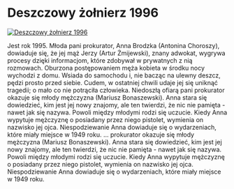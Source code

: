 Deszczowy żołnierz 1996 
=============
[![Deszczowy żołnierz 1996 ](http://vidos.pl/images/player.gif)](http://vidos.pl/deszczowy-zolnierz-1996)

 Jest rok 1995. Młoda pani prokurator, Anna Brodzka (Antonina Choroszy), dowiaduje się, że jej mąż Jerzy (Artur Żmijewski), znany adwokat, wygrywa procesy dzięki informacjom, które zdobywał w prywatnych z nią rozmowach. Oburzona postępowaniem męża kobieta w środku nocy wychodzi z domu. Wsiada do samochodu i, nie bacząc na ulewny deszcz, pędzi prosto przed siebie. Cudem, w ostatniej chwili udaje jej się uniknąć tragedii; o mało co nie potrąciła człowieka. Niedoszłą ofiarą pani prokurator okazuje się młody mężczyzna (Mariusz Bonaszewski). Anna stara się dowiedzieć, kim jest jej nowy znajomy, ale ten twierdzi, że nic nie pamięta - nawet jak się nazywa. Powoli między młodymi rodzi się uczucie. Kiedy Anna wypytuje mężczyznę o posiadany przez niego pistolet, wymienia on nazwisko jej ojca. Niespodziewanie Anna dowiaduje się o wydarzeniach, które miały miejsce w 1949 roku.   ... prokurator okazuje się młody mężczyzna (Mariusz Bonaszewski). Anna stara się dowiedzieć, kim jest jej nowy znajomy, ale ten twierdzi, że nic nie pamięta - nawet jak się nazywa. Powoli między młodymi rodzi się uczucie. Kiedy Anna wypytuje mężczyznę o posiadany przez niego pistolet, wymienia on nazwisko jej ojca. Niespodziewanie Anna dowiaduje się o wydarzeniach, które miały miejsce w 1949 roku.
